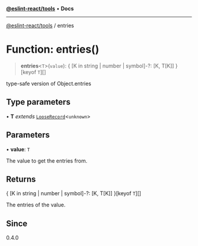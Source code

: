 [**@eslint-react/tools**](../README.md) • **Docs**

***

[@eslint-react/tools](../README.md) / entries

# Function: entries()

> **entries**\<`T`\>(`value`): \{ [K in string \| number \| symbol]-?: [K, T[K]] \}\[keyof `T`\][]

type-safe version of Object.entries

## Type parameters

• **T** *extends* [`LooseRecord`](../type-aliases/LooseRecord.md)\<`unknown`\>

## Parameters

• **value**: `T`

The value to get the entries from.

## Returns

\{ [K in string \| number \| symbol]-?: [K, T[K]] \}\[keyof `T`\][]

The entries of the value.

## Since

0.4.0

